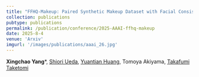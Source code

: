 ```yaml
---
title: "FFHQ-Makeup: Paired Synthetic Makeup Dataset with Facial Consistency Across Multiple Styles"
collection: publications
pubtype: publications
permalink: /publication/conference/2025-AAAI-ffhq-makeup
date: 2025-8-4
venue: 'Arxiv'
imgurl: '/images/publications/aaai_26.jpg'
---
```


**Xingchao Yang***, [Shiori Ueda](https://sh1027.github.io/en), [Yuantian Huang](https://sky24h.github.io/), Tomoya Akiyama, [Takafumi Taketomi](https://taketomitakafumi.sakura.ne.jp/web/en/)